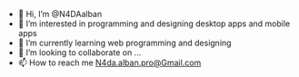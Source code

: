 - 👋 Hi, I’m @N4DAalban
- 👀 I’m interested in programming and designing desktop apps and mobile apps
- 🌱 I’m currently learning web programming and designing 
- 💞️ I’m looking to collaborate on ...
- 📫 How to reach me N4da.alban.pro@Gmail.com

<!---
N4DAalban/N4DAalban is a ✨ special ✨ repository because its `README.md` (this file) appears on your GitHub profile.
You can click the Preview link to take a look at your changes.
--->
